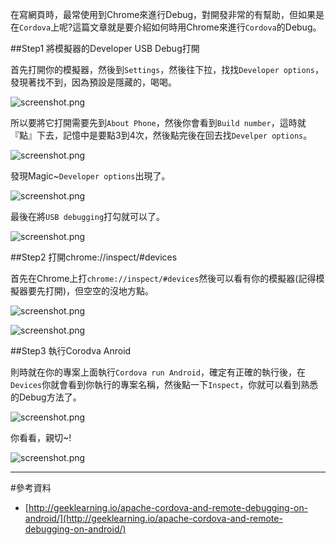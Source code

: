 

在寫網頁時，最常使用到Chrome來進行Debug，對開發非常的有幫助，但如果是在`Cordova`上呢?這篇文章就是要介紹如何時用Chrome來進行`Cordova`的Debug。


##Step1 將模擬器的Developer USB Debug打開 

首先打開你的模擬器，然後到`Settings`，然後往下拉，找找`Developer options`，發現著找不到，因為預設是隱藏的，喝喝。

![screenshot.png](http://yixiang8780.com/outImg/20160901-1.png)

所以要將它打開需要先到`About Phone`，然後你會看到`Build number`，這時就『點』下去，記憶中是要點3到4次，然後點完後在回去找`Develper options`。

![screenshot.png](http://yixiang8780.com/outImg/20160901-2.png)

發現Magic~`Developer options`出現了。

![screenshot.png](http://yixiang8780.com/outImg/20160901-3.png)

最後在將`USB debugging`打勾就可以了。

![screenshot.png](http://yixiang8780.com/outImg/20160901-4.png)

##Step2 打開chrome://inspect/#devices

首先在Chrome上打`chrome://inspect/#devices`然後可以看有你的模擬器(記得模擬器要先打開)，但空空的沒地方點。

![screenshot.png](http://yixiang8780.com/outImg/20160901-6.png)

![screenshot.png](http://yixiang8780.com/outImg/20160901-5.png)


##Step3 執行Corodva Anroid 

則時就在你的專案上面執行`Cordova run Android`，確定有正確的執行後，在`Devices`你就會看到你執行的專案名稱，然後點一下`Inspect`，你就可以看到熟悉的Debug方法了。

![screenshot.png](http://yixiang8780.com/outImg/20160901-7.png)

你看看，親切~!

![screenshot.png](http://yixiang8780.com/outImg/20160901-8.png)

---
#參考資料
*	[http://geeklearning.io/apache-cordova-and-remote-debugging-on-android/](http://geeklearning.io/apache-cordova-and-remote-debugging-on-android/) 
